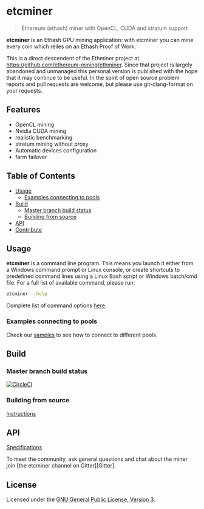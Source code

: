 # etcminer

> Ethereum (ethash) miner with OpenCL, CUDA and stratum support

**etcminer** is an Ethash GPU mining application: with etcminer you can mine every coin which relies on an Ethash Proof of Work.

This is a direct descendent of the Ethminer project at https://github.com/ethereum-mining/ethminer. Since that project
is largely abandoned and unmanaged this personal version is published with the hope that it may continue to be useful. In the spirit
of open source problem reports and pull requests are welcome, but please use git-clang-format on your requests.


## Features

* OpenCL mining
* Nvidia CUDA mining
* realistic benchmarking
* stratum mining without proxy
* Automatic devices configuration
* farm failover

## Table of Contents

* [Usage](#usage)
    * [Examples connecting to pools](#examples-connecting-to-pools)
* [Build](#build)
    * [Master branch build status](#master-branch-build-status)
    * [Building from source](#building-from-source)
* [API](#api)
* [Contribute](#contribute)

## Usage

**etcminer** is a command line program. This means you launch it either
from a Windows command prompt or Linux console, or create shortcuts to
predefined command lines using a Linux Bash script or Windows batch/cmd file.
For a full list of available command, please run:

```sh
etcminer --help
```
Complete list of command options [here](docs/Options.md).

### Examples connecting to pools

Check our [samples](docs/POOL_EXAMPLES_ETH.md) to see how to connect to different pools.

## Build

### Master branch build status

[![CircleCI](https://circleci.com/gh/no-fee-ethereum-mining/etcminer.svg?style=svg)](https://circleci.com/gh/no-fee-ethereum-mining/etcminer)

### Building from source

[Instructions](docs/BUILD.md)

## API

[Specifications](docs/API_DOCUMENTATION.md)


To meet the community, ask general questions and chat about the miner join [the etcminer channel on Gitter][Gitter].

## License

Licensed under the [GNU General Public License, Version 3](LICENSE).


